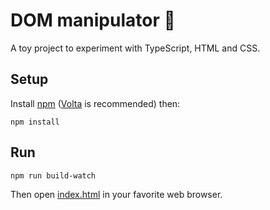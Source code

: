 # DOM manipulator 🧪

A toy project to experiment with TypeScript, HTML and CSS.

## Setup

Install [npm](https://docs.npmjs.com/cli/) ([Volta](https://volta.sh) is recommended) then:

    npm install

## Run

    npm run build-watch

Then open [index.html](./index.html) in your favorite web browser.

